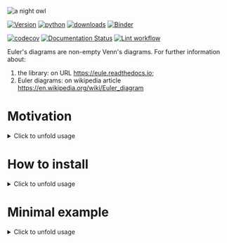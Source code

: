 ![a night owl](https://github.com/trouchet/eule/blob/main/images/eule_small.png?raw=true)

[![Version](https://img.shields.io/pypi/v/eule.svg)](https://pypi.python.org/pypi/eule)
[![python](https://img.shields.io/pypi/pyversions/eule.svg)](https://pypi.org/project/eule/)
[![downloads](https://img.shields.io/pypi/dm/eule)](https://pypi.org/project/eule/)
[![Binder](https://mybinder.org/badge_logo.svg)](https://mybinder.org/v2/gh/trouchet/eule/HEAD)

[![codecov](https://codecov.io/gh/trouchet/eule/branch/main/graph/badge.svg?token=PJMBaLIqar)](https://codecov.io/gh/trouchet/eule)
[![Documentation Status](https://readthedocs.org/projects/eule/badge/?version=latest)](https://eule.readthedocs.io/en/latest/?version=latest)
[![Lint workflow](https://github.com/trouchet/eule/actions/workflows/check-lint.yaml/badge.svg)](https://github.com/trouchet/eule/actions/workflows/check-lint.yaml)

Euler\'s diagrams are non-empty Venn\'s diagrams. For further information about:

1. the library: on URL <https://eule.readthedocs.io>;
2. Euler diagrams: on wikipedia article <https://en.wikipedia.org/wiki/Euler_diagram>

Motivation
================

<details>
    <summary>
    Click to unfold usage
    </summary>

    <img src="https://github.com/trouchet/eule/blob/main/images/euler_venn.png?raw=true" width="400" height="364"/>    
</details>

How to install
================

<details>
    <summary>
    Click to unfold usage
    </summary>

    We run the command on desired installation environment:

``` {.bash}
pip install eule
```
</details>

Minimal example
================

<details>
    <summary>
    Click to unfold usage
    </summary>

We run command `python example.py` on the folder with file `example.py` and following content:

``` {.python}
#!/usr/bin/env python
from eule import euler, euler_keys, euler_boundaries, Euler

sets = {
    'a': [1, 2, 3],
    'b': [2, 3, 4],
    'c': [3, 4, 5],
    'd': [3, 5, 6]
}

euler_diagram = euler(sets)
euler_keys = euler_keys(sets)
euler_boundaries = euler_boundaries(sets)
euler_instance=Euler(sets)

# Euler dictionary:
# {'a,b': [2], 'b,c': [4], 'a,b,c,d': [3], 'c,d': [5], 'd': [6], 'a': [1]}
print(euler_diagram)
print(euler_instance.as_dict())

print('\n')

# Euler keys list:
# ['a,b', 'b,c', 'a,b,c,d', 'c,d', 'd', 'a']
print(euler_keys)
print(euler_instance.euler_keys())

print('\n')

# Euler boundaries dictionary:
# {
#   'a': ['b', 'c', 'd'],
#   'b': ['a', 'c', 'd'],
#   'c': ['a', 'b', 'd'],
#   'd': ['a', 'b', 'c']
# }
print(euler_boundaries)
print(euler_instance.euler_boundaries())

print('\n')

# Euler instance match:
# {'a'}
# {'a', 'b'}
# {'c', 'a', 'b'}

print(euler_instance.match({1,2,3}))
print(euler_instance.match({1,2,3,4}))
print(euler_instance.match({1,2,3,4,5}))

print('\n')

# Euler instance getitem dunder:
# [1, 2, 3]
# [1, 2, 3]
# [1, 2, 3, 4]
# [1, 2, 3, 4, 5]
print(euler_instance['a'])
print(euler_instance[('a', )])
print(euler_instance[('a', 'b', )])
print(euler_instance[('a', 'b', 'c',)])

print('\n')

# Euler instance remove_key:
euler_instance.remove_key('a')
print(euler_instance.as_dict())
```

</details>

